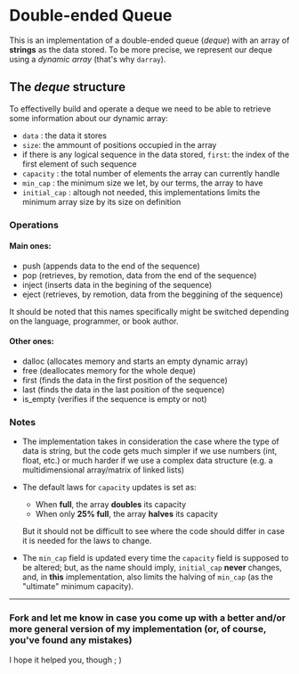 # Double-ended Queue
 This is an implementation of a double-ended queue (*deque*) with an array of **strings** as the data stored.
 To be more precise, we represent our deque using a *dynamic array* (that's why `darray`).

 ## The *deque* structure
 To effectivelly build and operate a deque we need to be able to retrieve some information about our dynamic array:
 * `data` : the data it stores
 * `size`: the ammount of positions occupied in the array
 * if there is any logical sequence in the data stored, `first`: the index of the first element of such sequence 
 * `capacity` : the total number of elements the array can currently handle
 * `min_cap` : the minimum size we let, by our terms, the array to have
 * `initial_cap` : altough not needed, this implementations limits the minimum array size by its size on definition

### Operations

#### Main ones:

 * push (appends data to the end of the sequence)
 * pop (retrieves, by remotion, data from the end of the sequence)
 * inject (inserts data in the begining of the sequence)
 * eject (retrieves, by remotion, data from the beggining of the sequence)
 
 It should be noted that this names specifically might be switched depending on the language, programmer, or book author.

#### Other ones:
 
 * dalloc (allocates memory and starts an empty dynamic array)
 * free (deallocates memory for the whole deque)
 * first (finds the data in the first position of the sequence)
 * last (finds the data in the last position of the sequence)
 * is_empty (verifies if the sequence is empty or not)

 ### Notes
 * The implementation takes in consideration the case where the type of data is string, but the code gets much simpler if we use numbers (int, float, etc.) or much harder if we use a complex data structure (e.g. a multidimensional array/matrix of linked lists)
 * The default laws for `capacity` updates is set as:
    * When **full**, the array **doubles** its capacity
    * When only **25% full**, the array **halves** its capacity

    But it should not be difficult to see where the code should differ in case it is needed for the laws to change.
 * The `min_cap` field is updated every time the `capacity` field is supposed to be altered; but, as the name should imply, `initial_cap` **never** changes, and, in **this** implementation, also limits the halving of `min_cap` (as the "ultimate" minimum capacity).

---

 ### Fork and let me know in case you come up with a better and/or more general version of my implementation (or, of course, you've found any mistakes)
 I hope it helped you, though ; )
